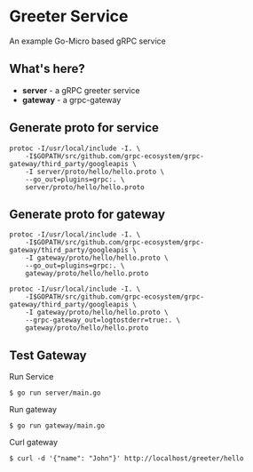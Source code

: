 # Greeter Service

An example Go-Micro based gRPC service

## What's here?

- **server** - a gRPC greeter service
- **gateway** - a grpc-gateway


## Generate proto for service

```
protoc -I/usr/local/include -I. \
	-I$GOPATH/src/github.com/grpc-ecosystem/grpc-gateway/third_party/googleapis \
	-I server/proto/hello/hello.proto \
	--go_out=plugins=grpc:. \
	server/proto/hello/hello.proto
```

## Generate proto for gateway

```
protoc -I/usr/local/include -I. \
	-I$GOPATH/src/github.com/grpc-ecosystem/grpc-gateway/third_party/googleapis \
	-I gateway/proto/hello/hello.proto \
	--go_out=plugins=grpc:. \
	gateway/proto/hello/hello.proto
```

```
protoc -I/usr/local/include -I. \
	-I$GOPATH/src/github.com/grpc-ecosystem/grpc-gateway/third_party/googleapis \
	-I gateway/proto/hello/hello.proto \
	--grpc-gateway_out=logtostderr=true:. \
	gateway/proto/hello/hello.proto
```

## Test Gateway

Run Service
```
$ go run server/main.go
```

Run gateway

```
$ go run gateway/main.go
```

Curl gateway

```
$ curl -d '{"name": "John"}' http://localhost/greeter/hello
```
